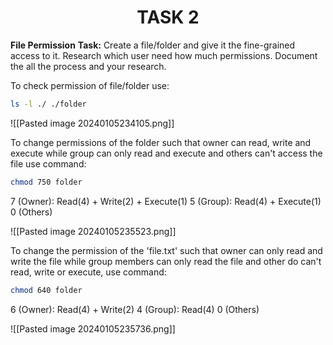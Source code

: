 <center><h1>TASK 2</h1></center>

**File Permission**
**Task:** Create a file/folder and give it the fine-grained access to it. Research which user need how much permissions. Document the all the process and your research.

To check permission of file/folder use:
```bash
ls -l ./ ./folder
```

![[Pasted image 20240105234105.png]]

To change permissions of the folder such that owner can read, write and execute while group can only read and execute and others can't access the file use command:

```bash
chmod 750 folder
```

7 (Owner): Read(4) + Write(2) + Execute(1)
5 (Group): Read(4) + Execute(1)
0 (Others)

![[Pasted image 20240105235523.png]]

To change the permission of the 'file.txt' such that owner can only read and write the file while group members can only read the file and other do can't read, write or execute, use command:

```bash
chmod 640 folder
```

6 (Owner): Read(4) + Write(2)
4 (Group): Read(4)
0 (Others)

![[Pasted image 20240105235736.png]]